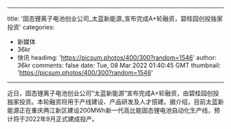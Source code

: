 
---
title: '固态锂离子电池创业公司_太蓝新能源_宣布完成A+轮融资，碧桂园创投独家投资'
categories: 
 - 新媒体
 - 36kr
 - 快讯
headimg: 'https://picsum.photos/400/300?random=1546'
author: 36kr
comments: false
date: Tue, 08 Mar 2022 01:40:45 GMT
thumbnail: 'https://picsum.photos/400/300?random=1546'
---

<div>   
近日，固态锂离子电池创业公司“太蓝新能源”宣布完成A+轮融资，由碧桂园创投独家投资。本轮融资将用于产线建设、产品研发及人才搭建。据介绍，目前太蓝新能源正在重庆两江新区建设200MWh新一代高比能固态锂电池自动化生产线，预计将于2022年9月正式建成投产。  
</div>
            